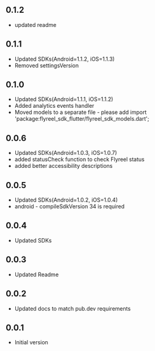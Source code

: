 ## 0.1.2
* updated readme

## 0.1.1

* Updated SDKs(Android=1.1.2, iOS=1.1.3)
* Removed settingsVersion

## 0.1.0

* Updated SDKs(Android=1.1.1, iOS=1.1.2)
* Added analytics events handler 
* Moved models to a separate file - please add import 'package:flyreel_sdk_flutter/flyreel_sdk_models.dart';

## 0.0.6

* Updated SDKs(Android=1.0.3, iOS=1.0.7)
* added statusCheck function to check Flyreel status
* added better accessibility descriptions

## 0.0.5

* Updated SDKs(Android=1.0.2, iOS=1.0.4)
* android - compileSdkVersion 34 is required

## 0.0.4

* Updated SDKs

## 0.0.3

* Updated Readme

## 0.0.2

* Updated docs to match pub.dev requirements

## 0.0.1

* Initial version

